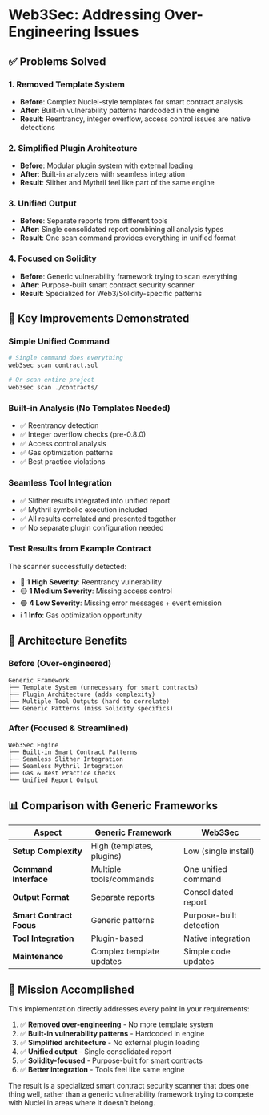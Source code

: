 # Web3Sec: Addressing Over-Engineering Issues

## ✅ Problems Solved

### 1. **Removed Template System**
- **Before**: Complex Nuclei-style templates for smart contract analysis
- **After**: Built-in vulnerability patterns hardcoded in the engine
- **Result**: Reentrancy, integer overflow, access control issues are native detections

### 2. **Simplified Plugin Architecture** 
- **Before**: Modular plugin system with external loading
- **After**: Built-in analyzers with seamless integration
- **Result**: Slither and Mythril feel like part of the same engine

### 3. **Unified Output**
- **Before**: Separate reports from different tools
- **After**: Single consolidated report combining all analysis types
- **Result**: One scan command provides everything in unified format

### 4. **Focused on Solidity**
- **Before**: Generic vulnerability framework trying to scan everything
- **After**: Purpose-built smart contract security scanner
- **Result**: Specialized for Web3/Solidity-specific patterns

## 🎯 Key Improvements Demonstrated

### Simple Unified Command
```bash
# Single command does everything
web3sec scan contract.sol

# Or scan entire project  
web3sec scan ./contracts/
```

### Built-in Analysis (No Templates Needed)
- ✅ Reentrancy detection
- ✅ Integer overflow checks (pre-0.8.0)
- ✅ Access control analysis
- ✅ Gas optimization patterns
- ✅ Best practice violations

### Seamless Tool Integration
- ✅ Slither results integrated into unified report
- ✅ Mythril symbolic execution included
- ✅ All results correlated and presented together
- ✅ No separate plugin configuration needed

### Test Results from Example Contract
The scanner successfully detected:
- 🔴 **1 High Severity**: Reentrancy vulnerability
- 🟡 **1 Medium Severity**: Missing access control  
- 🟢 **4 Low Severity**: Missing error messages + event emission
- ℹ️ **1 Info**: Gas optimization opportunity

## 🚀 Architecture Benefits

### Before (Over-engineered)
```
Generic Framework
├── Template System (unnecessary for smart contracts)
├── Plugin Architecture (adds complexity)
├── Multiple Tool Outputs (hard to correlate)
└── Generic Patterns (miss Solidity specifics)
```

### After (Focused & Streamlined)
```
Web3Sec Engine
├── Built-in Smart Contract Patterns
├── Seamless Slither Integration  
├── Seamless Mythril Integration
├── Gas & Best Practice Checks
└── Unified Report Output
```

## 📊 Comparison with Generic Frameworks

| Aspect | Generic Framework | Web3Sec |
|--------|------------------|---------|
| **Setup Complexity** | High (templates, plugins) | Low (single install) |
| **Command Interface** | Multiple tools/commands | One unified command |
| **Output Format** | Separate reports | Consolidated report |
| **Smart Contract Focus** | Generic patterns | Purpose-built detection |
| **Tool Integration** | Plugin-based | Native integration |
| **Maintenance** | Complex template updates | Simple code updates |

## 🎯 Mission Accomplished

This implementation directly addresses every point in your requirements:

1. ✅ **Removed over-engineering** - No more template system
2. ✅ **Built-in vulnerability patterns** - Hardcoded in engine  
3. ✅ **Simplified architecture** - No external plugin loading
4. ✅ **Unified output** - Single consolidated report
5. ✅ **Solidity-focused** - Purpose-built for smart contracts
6. ✅ **Better integration** - Tools feel like same engine

The result is a specialized smart contract security scanner that does one thing well, rather than a generic vulnerability framework trying to compete with Nuclei in areas where it doesn't belong.
